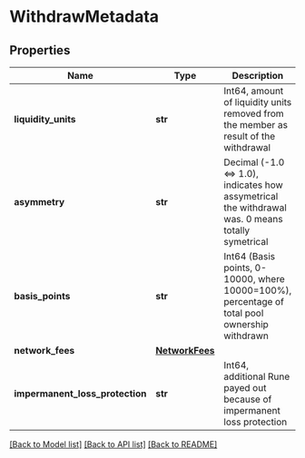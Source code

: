 # WithdrawMetadata

## Properties
Name | Type | Description | Notes
------------ | ------------- | ------------- | -------------
**liquidity_units** | **str** | Int64, amount of liquidity units removed from the member as result of the withdrawal | 
**asymmetry** | **str** | Decimal (-1.0 &lt;&#x3D;&gt; 1.0), indicates how assymetrical the withdrawal was. 0 means totally symetrical | 
**basis_points** | **str** | Int64 (Basis points, 0-10000, where 10000&#x3D;100%), percentage of total pool ownership withdrawn | 
**network_fees** | [**NetworkFees**](NetworkFees.md) |  | 
**impermanent_loss_protection** | **str** | Int64, additional Rune payed out because of impermanent loss protection | 

[[Back to Model list]](../README.md#documentation-for-models) [[Back to API list]](../README.md#documentation-for-api-endpoints) [[Back to README]](../README.md)

